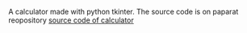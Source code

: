 A calculator made with python tkinter. The source code is on paparat reopository
[source code of calculator](https://github.com/mohammadpmf/paparat/blob/main/main/7_tkinter/s70_calc.py)
